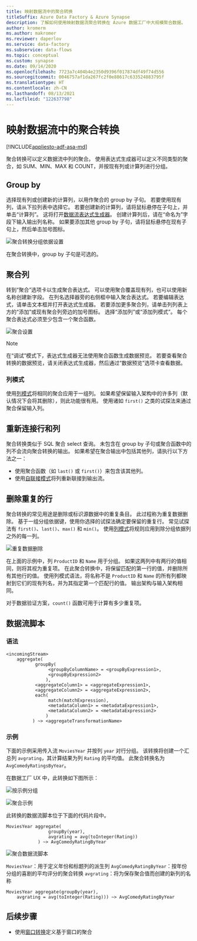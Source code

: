 ```yaml
---
title: 映射数据流中的聚合转换
titleSuffix: Azure Data Factory & Azure Synapse
description: 了解如何使用映射数据流聚合转换在 Azure 数据工厂中大规模聚合数据。
author: kromerm
ms.author: makromer
ms.reviewer: daperlov
ms.service: data-factory
ms.subservice: data-flows
ms.topic: conceptual
ms.custom: synapse
ms.date: 09/14/2020
ms.openlocfilehash: 7723a7c404b4e2350d9396f017874df49f74d556
ms.sourcegitcommit: 0046757af1da267fc2f0e88617c633524883795f
ms.translationtype: HT
ms.contentlocale: zh-CN
ms.lasthandoff: 08/13/2021
ms.locfileid: "122637798"
---
```

# <a name="aggregate-transformation-in-mapping-data-flow"></a>映射数据流中的聚合转换

[!INCLUDE[appliesto-adf-asa-md](includes/appliesto-adf-asa-md.md)]

聚合转换可以定义数据流中列的聚合。 使用表达式生成器可以定义不同类型的聚合，如 SUM、MIN、MAX 和 COUNT，并按现有列或计算列进行分组。

## <a name="group-by"></a>Group by

选择现有列或创建新的计算列，以用作聚合的 group by 子句。 若要使用现有列，请从下拉列表中选择它。 若要创建新的计算列，请将鼠标悬停在子句上，并单击“计算列”。 这将打开[数据流表达式生成器](concepts-data-flow-expression-builder.md)。 创建计算列后，请在“命名为”字段下输入输出列名称。 如果要添加其他 group by 子句，请将鼠标悬停在现有子句上，然后单击加号图标。

![聚合转换分组依据设置](media/data-flow/agg.png "聚合转换分组依据设置")

在聚合转换中，group by 子句是可选的。

## <a name="aggregate-columns"></a>聚合列

转到“聚合”选项卡以生成聚合表达式。 可以使用聚合覆盖现有列，也可以使用新名称创建新字段。 在列名选择器旁的右侧框中输入聚合表达式。 若要编辑表达式，请单击文本框并打开表达式生成器。 若要添加更多聚合列，请单击列列表上方的“添加”或现有聚合列旁边的加号图标。 选择“添加列”或“添加列模式”。 每个聚合表达式必须至少包含一个聚合函数。

![聚合设置](media/data-flow/aggregate-columns.png "聚合设置")

> [!NOTE]
> 在“调试”模式下，表达式生成器无法使用聚合函数生成数据预览。 若要查看聚合转换的数据预览，请关闭表达式生成器，然后通过“数据预览”选项卡查看数据。

### <a name="column-patterns"></a>列模式

使用[列模式](concepts-data-flow-column-pattern.md)将相同的聚合应用于一组列。 如果希望保留输入架构中的许多列（默认情况下会将其删除），则此功能很有用。 使用诸如 `first()` 之类的试探法来通过聚合保留输入列。

## <a name="reconnect-rows-and-columns"></a>重新连接行和列

聚合转换类似于 SQL 聚合 select 查询。 未包含在 group by 子句或聚合函数中的列不会流向聚合转换的输出。 如果希望在聚合输出中包括其他列，请执行以下方法之一：

* 使用聚合函数（如 `last()` 或 `first()`）来包含该其他列。
* 使用[自联接模式](https://mssqldude.wordpress.com/2018/12/20/adf-data-flows-self-join/)将列重新联接到输出流。

## <a name="removing-duplicate-rows"></a>删除重复的行

聚合转换的常见用途是删除或标识源数据中的重复条目。 此过程称为重复数据删除。 基于一组分组依据键，使用你选择的试探法确定要保留的重复行。 常见试探法有 `first()`、`last()`、`max()` 和 `min()`。 使用[列模式](concepts-data-flow-column-pattern.md)将规则应用到除分组依据列之外的每一列。

![重复数据删除](media/data-flow/agg-dedupe.png "重复数据删除")

在上面的示例中，列 `ProductID` 和 `Name` 用于分组。 如果这两列中有两行的值相同，则将其视为重复项。 在此聚合转换中，将保留匹配的第一行的值，并删除所有其他行的值。 使用列模式语法，将名称不是 `ProductID` 和 `Name` 的所有列都映射到它们的现有列名，并为其指定第一个匹配行的值。 输出架构与输入架构相同。

对于数据验证方案，`count()` 函数可用于计算有多少重复项。

## <a name="data-flow-script"></a>数据流脚本

### <a name="syntax"></a>语法

```
<incomingStream>
    aggregate(
           groupBy(
                <groupByColumnName> = <groupByExpression1>,
                <groupByExpression2>
               ),
           <aggregateColumn1> = <aggregateExpression1>,
           <aggregateColumn2> = <aggregateExpression2>,
           each(
                match(matchExpression),
                <metadataColumn1> = <metadataExpression1>,
                <metadataColumn2> = <metadataExpression2>
               )
          ) ~> <aggregateTransformationName>
```

### <a name="example"></a>示例

下面的示例采用传入流 `MoviesYear` 并按列 `year` 对行分组。 该转换将创建一个汇总列 `avgrating`，其计算结果为列 `Rating` 的平均值。 此聚合转换名为 `AvgComedyRatingsByYear`。

在数据工厂 UX 中，此转换如下图所示：

![按示例分组](media/data-flow/agg-script1.png "按示例分组")

![聚合示例](media/data-flow/agg-script2.png "聚合示例")

此转换的数据流脚本位于下面的代码片段中。

```
MoviesYear aggregate(
                groupBy(year),
                avgrating = avg(toInteger(Rating))
            ) ~> AvgComedyRatingByYear
```

![聚合数据流脚本](media/data-flow/aggdfs1.png "聚合数据流脚本")

```MoviesYear```：用于定义年份和标题列的派生列 ```AvgComedyRatingByYear```：按年份分组的喜剧的平均评分的聚合转换 ```avgrating```：将为保存聚合值而创建的新列的名称

```
MoviesYear aggregate(groupBy(year),
    avgrating = avg(toInteger(Rating))) ~> AvgComedyRatingByYear
```

## <a name="next-steps"></a>后续步骤

* 使用[窗口转换](data-flow-window.md)定义基于窗口的聚合
